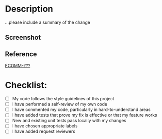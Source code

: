 # Description

...please include a summary of the change

## Screenshot

## Reference

[ECOMM-???](https://bazhenovyn.atlassian.net/browse/ECOMM-11)

# Checklist:

- [ ] My code follows the style guidelines of this project
- [ ] I have performed a self-review of my own code
- [ ] I have commented my code, particularly in hard-to-understand areas
- [ ] I have added tests that prove my fix is effective or that my feature works
- [ ] New and existing unit tests pass locally with my changes
- [ ] I have chosen appropriate labels
- [ ] I have added request reviewers
